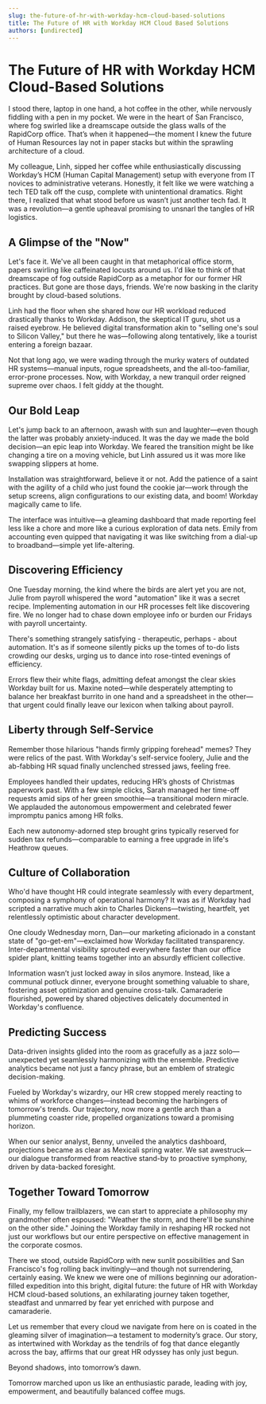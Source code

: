 ```yaml
---
slug: the-future-of-hr-with-workday-hcm-cloud-based-solutions
title: The Future of HR with Workday HCM Cloud Based Solutions
authors: [undirected]
---
```



# The Future of HR with Workday HCM Cloud-Based Solutions

I stood there, laptop in one hand, a hot coffee in the other, while nervously fiddling with a pen in my pocket. We were in the heart of San Francisco, where fog swirled like a dreamscape outside the glass walls of the RapidCorp office. That’s when it happened—the moment I knew the future of Human Resources lay not in paper stacks but within the sprawling architecture of a cloud.

My colleague, Linh, sipped her coffee while enthusiastically discussing Workday’s HCM (Human Capital Management) setup with everyone from IT novices to administrative veterans. Honestly, it felt like we were watching a tech TED talk off the cusp, complete with unintentional dramatics. Right there, I realized that what stood before us wasn’t just another tech fad. It was a revolution—a gentle upheaval promising to unsnarl the tangles of HR logistics.

## A Glimpse of the "Now"

Let's face it. We've all been caught in that metaphorical office storm, papers swirling like caffeinated locusts around us. I'd like to think of that dreamscape of fog outside RapidCorp as a metaphor for our former HR practices. But gone are those days, friends. We're now basking in the clarity brought by cloud-based solutions. 

Linh had the floor when she shared how our HR workload reduced drastically thanks to Workday. Addison, the skeptical IT guru, shot us a raised eyebrow. He believed digital transformation akin to "selling one's soul to Silicon Valley," but there he was—following along tentatively, like a tourist entering a foreign bazaar. 

Not that long ago, we were wading through the murky waters of outdated HR systems—manual inputs, rogue spreadsheets, and the all-too-familiar, error-prone processes. Now, with Workday, a new tranquil order reigned supreme over chaos. I felt giddy at the thought.

## Our Bold Leap

Let's jump back to an afternoon, awash with sun and laughter—even though the latter was probably anxiety-induced. It was the day we made the bold decision—an epic leap into Workday. We feared the transition might be like changing a tire on a moving vehicle, but Linh assured us it was more like swapping slippers at home.

Installation was straightforward, believe it or not. Add the patience of a saint with the agility of a child who just found the cookie jar—work through the setup screens, align configurations to our existing data, and boom! Workday magically came to life.

The interface was intuitive—a gleaming dashboard that made reporting feel less like a chore and more like a curious exploration of data nets. Emily from accounting even quipped that navigating it was like switching from a dial-up to broadband—simple yet life-altering.

## Discovering Efficiency

One Tuesday morning, the kind where the birds are alert yet you are not, Julie from payroll whispered the word "automation" like it was a secret recipe. Implementing automation in our HR processes felt like discovering fire. We no longer had to chase down employee info or burden our Fridays with payroll uncertainty.

There's something strangely satisfying - therapeutic, perhaps - about automation. It's as if someone silently picks up the tomes of to-do lists crowding our desks, urging us to dance into rose-tinted evenings of efficiency.

Errors flew their white flags, admitting defeat amongst the clear skies Workday built for us. Maxine noted—while desperately attempting to balance her breakfast burrito in one hand and a spreadsheet in the other—that urgent could finally leave our lexicon when talking about payroll.

## Liberty through Self-Service

Remember those hilarious "hands firmly gripping forehead" memes? They were relics of the past. With Workday's self-service foolery, Julie and the ab-fabbing HR squad finally unclenched stressed jaws, feeling free.

Employees handled their updates, reducing HR’s ghosts of Christmas paperwork past. With a few simple clicks, Sarah managed her time-off requests amid sips of her green smoothie—a transitional modern miracle. We applauded the autonomous empowerment and celebrated fewer impromptu panics among HR folks.

Each new autonomy-adorned step brought grins typically reserved for sudden tax refunds—comparable to earning a free upgrade in life's Heathrow queues.

## Culture of Collaboration

Who'd have thought HR could integrate seamlessly with every department, composing a symphony of operational harmony? It was as if Workday had scripted a narrative much akin to Charles Dickens—twisting, heartfelt, yet relentlessly optimistic about character development.

One cloudy Wednesday morn, Dan—our marketing aficionado in a constant state of "go-get-em"—exclaimed how Workday facilitated transparency. Inter-departmental visibility sprouted everywhere faster than our office spider plant, knitting teams together into an absurdly efficient collective.

Information wasn’t just locked away in silos anymore. Instead, like a communal potluck dinner, everyone brought something valuable to share, fostering asset optimization and genuine cross-talk. Camaraderie flourished, powered by shared objectives delicately documented in Workday's confluence.

## Predicting Success

Data-driven insights glided into the room as gracefully as a jazz solo—unexpected yet seamlessly harmonizing with the ensemble. Predictive analytics became not just a fancy phrase, but an emblem of strategic decision-making.

Fueled by Workday's wizardry, our HR crew stopped merely reacting to whims of workforce changes—instead becoming the harbingers of tomorrow's trends. Our trajectory, now more a gentle arch than a plummeting coaster ride, propelled organizations toward a promising horizon.

When our senior analyst, Benny, unveiled the analytics dashboard, projections became as clear as Mexicali spring water. We sat awestruck—our dialogue transformed from reactive stand-by to proactive symphony, driven by data-backed foresight.

## Together Toward Tomorrow

Finally, my fellow trailblazers, we can start to appreciate a philosophy my grandmother often espoused: "Weather the storm, and there'll be sunshine on the other side." Joining the Workday family in reshaping HR rocked not just our workflows but our entire perspective on effective management in the corporate cosmos.

There we stood, outside RapidCorp with new sunlit possibilities and San Francisco's fog rolling back invitingly—and though not surrendering, certainly easing. We knew we were one of millions beginning our adoration-filled expedition into this bright, digital future: the future of HR with Workday HCM cloud-based solutions, an exhilarating journey taken together, steadfast and unmarred by fear yet enriched with purpose and camaraderie.

Let us remember that every cloud we navigate from here on is coated in the gleaming silver of imagination—a testament to modernity’s grace. Our story, as intertwined with Workday as the tendrils of fog that dance elegantly across the bay, affirms that our great HR odyssey has only just begun.

Beyond shadows, into tomorrow’s dawn.

Tomorrow marched upon us like an enthusiastic parade, leading with joy, empowerment, and beautifully balanced coffee mugs.